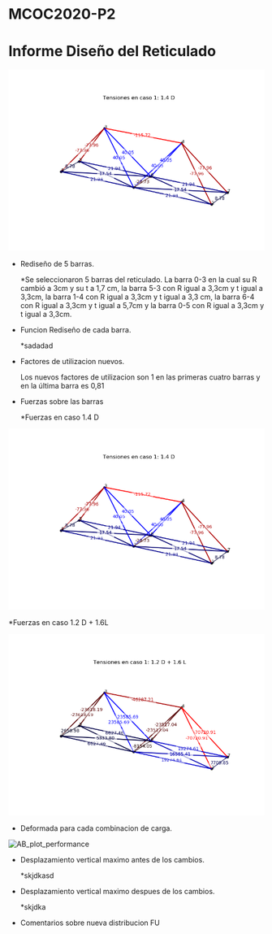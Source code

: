 # MCOC2020-P2

# Informe Diseño del Reticulado

![imagen](/Ret1.png)

* Rediseño de 5 barras.
  
  *Se seleccionaron 5 barras del reticulado. La barra 0-3 en la cual su R cambió a 3cm y su t a 1,7 cm, la barra 5-3 con R igual a 3,3cm y t igual a 3,3cm, la barra 1-4 con R igual a 3,3cm y t igual a 3,3 cm, la barra 6-4 con R igual a 3,3cm y t igual a 5,7cm y la barra 0-5 con R igual a 3,3cm y t igual a 3,3cm. 

* Funcion Rediseño de cada barra.
  
  *sadadad

* Factores de utilizacion nuevos.
  
  Los nuevos factores de utilizacion son 1 en las primeras cuatro barras y en la última barra es 0,81

* Fuerzas sobre las barras
  
  *Fuerzas en caso 1.4 D 

![imagen](/fuerzas14d.png)
 
  *Fuerzas en caso 1.2 D + 1.6L

![imagen](/fuerzas12d16l.png)

* Deformada para cada combinacion de carga.

![AB_plot_performance](/Grafico.png)

* Desplazamiento vertical maximo antes de los cambios.

  *skjdkasd

* Desplazamiento vertical maximo despues de los cambios.

  *skjdka

* Comentarios sobre nueva distribucion FU
